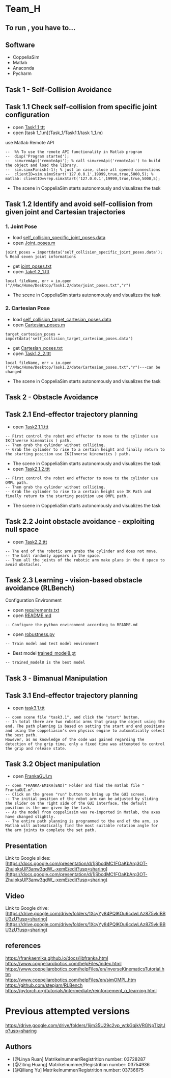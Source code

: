 # Team_H

## To run , you have to...
## Software

+ CoppeliaSim 
+ Matlab 
+ Anaconda
+ Pycharm

## Task 1 - Self-Collision Avoidance

## Task 1.1 Check self-collision from specific joint configuration

+ open  [Task1.1 ttt](Task_1/Task1.1/Task1.1ttt)
+ open  [task 1_1.m](Task_1/Task1.1/task 1_1.m)

use Matlab Remote API
```
--  %% To use the remote API functionality in Matlab program
--  disp('Program started');
--  sim=remApi('remoteApi'); % call sim=remApi('remoteApi') to build the object and load the library.
--  sim.simxFinish(-1); % just in case, close all opened connections  
--  clientID=sim.simxStart('127.0.0.1',19999,true,true,5000,5); % matlab: clientID=vrep.simxStart('127.0.0.1',19999,true,true,5000,5); 
 ```
+ The scene in CoppeliaSim starts autonomously and visualizes the task


## Task 1.2 Identify and avoid self-collision from given joint and Cartesian trajectories
### **1. Joint Pose**
+ load  [self_collision_specific_joint_poses.data](Task_1/Task1.2/self_collision_specific_joint_poses.data)
+ open  [Joint_poses.m](Task_1/Task1.2/Joint_poses.m)
```
joint_poses = importdata('self_collision_specific_joint_poses.data'); % Read seven joint informations
```
+ get  [joint_poses.txt](Task_1/Task1.2/joint_poses.txt)
+ open  [Take1.2_1.ttt](Task_1/Task1.2/Take1.2_1.ttt)
```
local fileName, err = io.open ("//Mac/Home/Desktop/Task1.2/date/joint_poses.txt","r")
```
+ The scene in CoppeliaSim starts autonomously and visualizes the task
### **2. Cartesian Pose**
+ load  [self_collision_target_cartesian_poses.data](Task_1/Task1.2/self_collision_target_cartesian_poses.data)
+ open  [Cartesian_poses.m](Task_1/Task1.2/JCartesian_poses.m)
```
target_cartesian_poses = importdata('self_collision_target_cartesian_poses.data')
```
+ get  [Cartesian_poses.txt](Task_1/Task1.2/Cartesian_poses.txt)
+ open  [Task1.2_2.ttt](Task_1/Task1.2/Task1.2_2.ttt)
```
local fileName, err = io.open ("//Mac/Home/Desktop/Task1.2/date/Cartesian_poses.txt","r")---can be changed
```
+ The scene in CoppeliaSim starts autonomously and visualizes the task

## Task 2 - Obstacle Avoidance

## Task 2.1  End-effector trajectory planning

+ open  [Task2.1.1.ttt](Task_2/Task2.1/Task2.1.1.ttt)
```
-- First control the robot end effector to move to the cylinder use IK(Inverse kinematics ) path.
-- Then grab the cylinder without colliding.
-- Grab the cylinder to rise to a certain height and finally return to the starting position use IK(Inverse kinematics ) path.
```
+ The scene in CoppeliaSim starts autonomously and visualizes the task
+ open [Task2.1.2.ttt](Task_2/Task2.1/Task2.1.2.ttt)
```
-- First control the robot end effector to move to the cylinder use OMPL path.
-- Then grab the cylinder without colliding.
-- Grab the cylinder to rise to a certain height use IK Path and finally return to the starting position use OMPL path.
```
+ The scene in CoppeliaSim starts autonomously and visualizes the task


## Task 2.2 Joint obstacle avoidance - exploiting null space

+ open [Task2.2.ttt](Task_2/Task2.2/Task2.2.ttt)
```
-- The end of the robotic arm grabs the cylinder and does not move. 
-- The ball randomly appears in the space.
-- Then all the joints of the robotic arm make plans in the 0 space to avoid obstacles.
```

## Task 2.3 Learning - vision-based obstacle avoidance (RLBench)
Configuration Environment
+ open [requirements.txt](Task_2/Task2.3/requirements.txt)
+ open [README.md](Task_2/Task2.3/README.md)
```
-- Configure the python environment according to README.md
```
+ open [robustness.py](Task_2/Task2.3/robustness.py)
```
-- Train model and test model environment
```
+ Best model [trained_model8.pt](Task_2/Task2.3/trained_model8.pt)
```
-- trained_model8 is the best model
```
## Task 3 - Bimanual Manipulation

## Task 3.1 End-effector trajectory planning
+ open [task3.1.ttt](Task_3/Task3.1/task3.1.ttt])
```
-- open scene file "task3.1", and click the "start" button.
-- In total there are two robotic arms that grasp the object using the end. The path planning is based on setting the start and end positions and using the coppeliasim's own physics engine to automatically select the best path.
However, as no knowledge of the code was gained regarding the detection of the grip time, only a fixed time was attempted to control the grip and release state.
```

## Task 3.2 Object manipulation
+ open  [FrankaGUI.m](Task_3/Task3.2/FRANKA-EMIKA(END)/FrankaGUI.m])
```
-- open "FRANKA-EMIKA(END)" Folder and find the matlab file " FrankaGUI.m".
-- Click on the green "run" button to bring up the GUI screen.
-- The initial position of the robot arm can be adjusted by sliding the slider on the right side of the GUI interface, the default position is the one given by the task.
-- As the model from coppeliasim was re-imported in Matlab, the axes have changed slightly.
-- The entire path planning is programmed to the end of the arm, so Matlab will automatically find the most suitable rotation angle for the arm joints to complete the set path.
```
## Presentation
Link to Google slides: [https://docs.google.com/presentation/d/1jSbcdMC1FOaKbArq3OT-ZhuipksUP3anw3qdW_-xemE/edit?usp=sharing](https://docs.google.com/presentation/d/1jSbcdMC1FOaKbArq3OT-ZhuipksUP3anw3qdW_-xemE/edit?usp=sharing)


## Video
Link to Google drive: [https://drive.google.com/drive/folders/1XcyYy84PQlKOu6cdwLAz8Z5vkIBBU3zU?usp=sharing](https://drive.google.com/drive/folders/1XcyYy84PQlKOu6cdwLAz8Z5vkIBBU3zU?usp=sharing)

## references
https://frankaemika.github.io/docs/libfranka.html  
https://www.coppeliarobotics.com/helpFiles/index.html
https://www.coppeliarobotics.com/helpFiles/en/inverseKinematicsTutorial.htm  
https://www.coppeliarobotics.com/helpFiles/en/simOMPL.htm  
https://github.com/stepjam/RLBench  
https://pytorch.org/tutorials/intermediate/reinforcement_q_learning.html

# Previous attempted versions
https://drive.google.com/drive/folders/1ijm35U29c2vp_wtkGqjkVRGNpTlzjtJp?usp=sharing
## Authors

- [@Linya Ruan] Matrikelnummer/Registrition number: 03728287
- [@Ziting Huang] Matrikelnummer/Registrition number: 03754936
- [@Qiliang Yu] Matrikelnummer/Registrition number: 03736675
